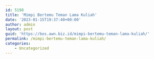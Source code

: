 ```yaml
---
id: 5198
title: 'Mimpi Bertemu Teman Lama Kuliah'
date: '2023-01-15T19:37:40+00:00'
author: admin
layout: post
guid: 'https://bos.awn.biz.id/mimpi-bertemu-teman-lama-kuliah/'
permalink: /mimpi-bertemu-teman-lama-kuliah/
categories:
    - Uncategorized
---
```


